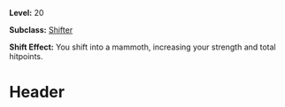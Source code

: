 <!-- TITLE: Shift: Mammoth -->
<!-- SUBTITLE:  -->

**Level:** 20

**Subclass:** [Shifter](shifter)

**Shift Effect:** You shift into a mammoth, increasing your strength and total hitpoints.

# Header